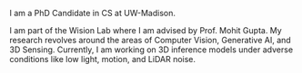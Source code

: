 I am a PhD Candidate in CS at UW-Madison.

I am part of the Wision Lab where I am advised by Prof. Mohit Gupta. My research revolves around the areas of Computer Vision, Generative AI, and 3D Sensing. Currently, I am working on 3D inference models under adverse conditions like low light, motion, and LiDAR noise.
